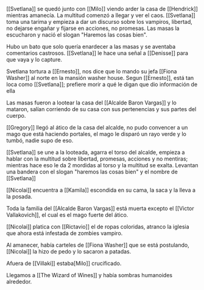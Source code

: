[[Svetlana]] se quedó junto con [[Milo]] viendo arder la casa de [[Hendrick]] mientras amanecía.
La multitud comenzó a llegar y ver el caos.
[[Svetlana]] toma una tarima y empieza a dar un discurso sobre los vampiros, libertad, no dejarse engañar y fijarse en acciones, no promesas.
Las masas la escucharon y nació el slogan "Haremos las cosas bien".

Hubo un bato que solo quería enardecer a las masas y se aventaba comentarios castrosos.
[[Svetlana]] le hace una señal a [[Denisse]] para que vaya y lo capture.

Svetlana tortura a [[Ernesto]], nos dice que lo mando su jefa [[Fiona Washer]] al norte en la mansión washer house.
Segun [[Ernesto]], está tan loca como [[Svetlana]]; prefiere morir a qué le digan que dio información de ella

Las masas fueron a lootear la casa del [[Alcalde Baron Vargas]] y lo mataron, salían corriendo de su casa con sus pertenencias y sus partes del cuerpo.

[[Gregory]] llegó al ático de la casa del alcalde, no pudo convencer a un mago que está haciendo portales, el mago le disparó un rayo verde y lo tumbó, nadie supo de eso.

[[Svetlana]] se une a la looteada, agarra el torso del alcalde, empieza a hablar con la multitud sobre libertad, promesas, acciones y no mentiras; mientras hace eso le da 2 mordidas al torso y la multitud se exalta.
Levantan una bandera con el slogan "haremos las cosas bien" y el nombre de [[Svetlana]]

[[Nicolai]] encuentra a [[Kamila]] escondida en su cama, la saca y la lleva a la posada.

Toda la familia del [[Alcalde Baron Vargas]] está muerta excepto el [[Victor Vallakovich]], el cual es el mago fuerte del ático.

[[Nicolai]] platica con [[Rictavio]] el de ropas coloridas, atranco la iglesia que ahora está infestada de zombies vampiro.

Al amanecer, había carteles de [[Fiona Washer]] que se está postulando, [[Nicolai]] la hizo de pedo y lo sacaron a patadas.

Afuera de [[Villaki]] estaba[Milo]] crucificado.

Llegamos a [[The Wizard of Wines]] y había sombras humanoides alrededor.

